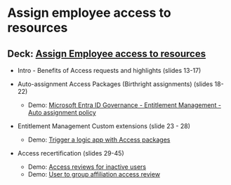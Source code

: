 # Assign employee access to resources

## Deck: [Assign Employee access to resources](./MEIG_POC_Scenario2_Assign_Employee_access_to_resources.pptx)

- Intro - Benefits of Access requests and highlights (slides 13-17)
- Auto-assignment Access Packages (Birthright assignments) (slides 18-22)
  - Demo: [Microsoft Entra ID Governance  - Entitlement Management - Auto assignment policy](https://youtu.be/umGvpL3I41U)
- Entitlement Management Custom extensions (slide 23 - 28)
  - Demo: [Trigger a logic app with Access packages](https://youtu.be/tiwiUEx0FHo)

- Access recertification (slides 29-45)
  - Demo: [Access reviews for inactive users](https://youtu.be/rQxaoMoZRQ0)
  - Demo: [User to group affiliation access review](https://youtu.be/352bjbAqLnM)
